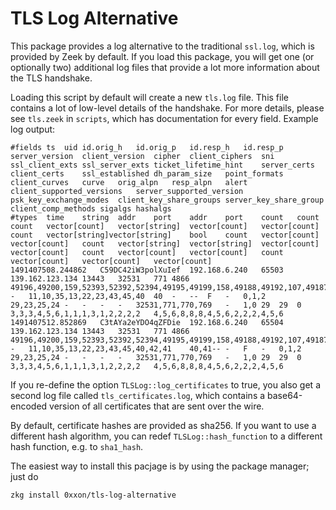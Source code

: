 # TLS Log Alternative

This package provides a log alternative to the traditional ```ssl.log```, which is provided by Zeek by default. If you load this package, you will get one (or optionally two) additional log files that provide a lot more information about the TLS handshake.

Loading this script by default will create a new ```tls.log``` file. This file contains a lot of low-level details of the handshake. For more details, please see ```tls.zeek``` in ```scripts```, which has documentation for every field. Example log output:

```
#fields	ts	uid	id.orig_h	id.orig_p	id.resp_h	id.resp_p	server_version	client_version	cipher	client_ciphers	sni	ssl_client_exts	ssl_server_exts	ticket_lifetime_hint	server_certs	client_certs	ssl_established	dh_param_size	point_formats	client_curves	curve	orig_alpn	resp_alpn	alert	client_supported_versions	server_supported_version	psk_key_exchange_modes	client_key_share_groups	server_key_share_group	client_comp_methods	sigalgs	hashalgs
#types	time	string	addr	port	addr	port	count	count	count	vector[count]	vector[string]	vector[count]	vector[count]	count	vector[string]vector[string]	bool	count	vector[count]	vector[count]	count	vector[string]	vector[string]	vector[count]	vector[count]	count	vector[count]	vector[count]	count	vector[count]	vector[count]	vector[count]
1491407508.244862	C59DC42iW3polXuIef	192.168.6.240	65503	139.162.123.134	13443	32531	771	4866	49196,49200,159,52393,52392,52394,49195,49199,158,49188,49192,107,49187,49191,103,49162,49172,57,49161,49171,51,157,156,4866,4867,4865,61,60,53,47,255	-	11,10,35,13,22,23,43,45,40	40	-	--	F	-	0,1,2	29,23,25,24	-	-	-	-	32531,771,770,769	-	1,0	29	29	0	3,3,3,4,5,6,1,1,1,3,1,2,2,2,2	4,5,6,8,8,8,4,5,6,2,2,2,4,5,6
1491407512.852869	C3tAYa2eYDO4qZFDie	192.168.6.240	65504	139.162.123.134	13443	32531	771	4866	49196,49200,159,52393,52392,52394,49195,49199,158,49188,49192,107,49187,49191,103,49162,49172,57,49161,49171,51,157,156,4866,4867,4865,61,60,53,47,255	-	11,10,35,13,22,23,43,45,40,42,41	40,41--	-	F	-	0,1,2	29,23,25,24	-	-	-	-	32531,771,770,769	-	1,0	29	29	0	3,3,3,4,5,6,1,1,1,3,1,2,2,2,2	4,5,6,8,8,8,4,5,6,2,2,2,4,5,6
```

If you re-define the option ```TLSLog::log_certificates``` to true, you also get a second log file called ```tls_certificates.log```, which contains a base64-encoded version of all certificates that are sent over the wire.

By default, certificate hashes are provided as sha256. If you want to use a different hash algorithm, you can redef ```TLSLog::hash_function``` to a different hash function, e.g. to ```sha1_hash```.

The easiest way to install this pacjage is by using the package manager; just do

```
zkg install 0xxon/tls-log-alternative
```

